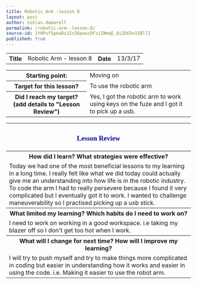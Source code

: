 ```yaml
---
title: Robotic Arm -lesson 8
layout: post
author: niklas.damarell
permalink: /robotic-arm--lesson-8/
source-id: 1YHPsfSpewDz1Ic56pwucDFsiIWmqE_Ai2DG5n1SBllI
published: true
---
```

<table>
  <tr>
    <th>Title</th>
    <td>Robotic Arm - lesson 8</td>
    <th>Date</th>
    <td>13/3/17</td>
  </tr>
</table>


<table>
  <tr>
    <th>Starting point:</th>
    <td>Moving on </td>
  </tr>
  <tr>
    <th>Target for this lesson?</th>
    <td>To use the robotic arm</td>
  </tr>
  <tr>
    <th>Did I reach my target? 
(add details to "Lesson Review")</th>
    <td>Yes, I got the robotic arm to work using keys on the fuze and I got it to pick up a usb.</td>
  </tr>
</table>


<table>
  <tr>
  <th><h3><font face="Trebuchet MS" style="color:#000099;">Lesson Review </font></h3></th>
  </tr>
  <tr>
    <th>How did I learn? What strategies were effective? </th>
  </tr>
  <tr>
    <td>Today we had one of the most beneficial lessons to my learning in a long time. I really felt like what we did today could actually give me an understanding into how life is in the robotic industry. To code the arm I had to really persevere because I found it very complicated but I eventually got it to work. I wanted to challenge maneuverability so I practised picking up a usb stick.</td>
  </tr>
  <tr>
    <th>What limited my learning? Which habits do I need to work on? </th>
  </tr>
  <tr>
    <td>I need to work on working in a good workspace. i.e taking my blazer off so I don't get too hot when I work.</td>
  </tr>
  <tr>
    <th>What will I change for next time? How will I improve my learning?</th>
  </tr>
  <tr>
    <td>I will try to push myself and try to make things more complicated in coding but easier in understanding how it works and easier in using the code. i.e. Making it easier to use the robot arm.</td>
  </tr>
</table>



<html>
<head>
<script async src="//pagead2.googlesyndication.com/pagead/js/adsbygoogle.js"></script>
<script>
  (adsbygoogle = window.adsbygoogle || []).push({
    google_ad_client: "ca-pub-7853205013294084",
    enable_page_level_ads: true
  });
</script>
</head>
</html>

<html>
<body>
<script async src="//pagead2.googlesyndication.com/pagead/js/adsbygoogle.js"></script>
<script>
  (adsbygoogle = window.adsbygoogle || []).push({
    google_ad_client: "ca-pub-7853205013294084",
    enable_page_level_ads: true
  });
</script>
</body>
</html>

<html>
<body>
<script async src="//pagead2.googlesyndication.com/pagead/js/adsbygoogle.js"></script>
<!-- Ads -->
<ins class="adsbygoogle"
     style="display:block"
     data-ad-client="ca-pub-7853205013294084"
     data-ad-slot="9760688653"
     data-ad-format="auto"></ins>
<script>
(adsbygoogle = window.adsbygoogle || []).push({});
</script>
</body>
</html>

